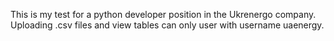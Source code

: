 This is my test for a python developer position in the Ukrenergo company.
Uploading .csv files and view tables can only user with username uaenergy.
